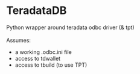 # TeradataDB

Python wrapper around teradata odbc driver (&amp; tpt)<br><br>
Assumes:
* a working .odbc.ini file
* access to tdwallet
* access to tbuild (to use TPT)
